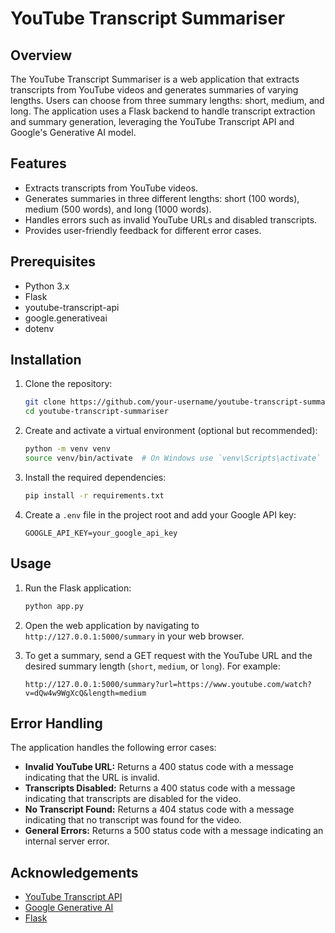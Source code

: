 # YouTube Transcript Summariser

## Overview

The YouTube Transcript Summariser is a web application that extracts transcripts from YouTube videos and generates summaries of varying lengths. Users can choose from three summary lengths: short, medium, and long. The application uses a Flask backend to handle transcript extraction and summary generation, leveraging the YouTube Transcript API and Google's Generative AI model.

## Features

- Extracts transcripts from YouTube videos.
- Generates summaries in three different lengths: short (100 words), medium (500 words), and long (1000 words).
- Handles errors such as invalid YouTube URLs and disabled transcripts.
- Provides user-friendly feedback for different error cases.

## Prerequisites

- Python 3.x
- Flask
- youtube-transcript-api
- google.generativeai
- dotenv

## Installation

1. Clone the repository:
    ```bash
    git clone https://github.com/your-username/youtube-transcript-summariser.git
    cd youtube-transcript-summariser
    ```

2. Create and activate a virtual environment (optional but recommended):
    ```bash
    python -m venv venv
    source venv/bin/activate  # On Windows use `venv\Scripts\activate`
    ```

3. Install the required dependencies:
    ```bash
    pip install -r requirements.txt
    ```

4. Create a `.env` file in the project root and add your Google API key:
    ```env
    GOOGLE_API_KEY=your_google_api_key
    ```

## Usage

1. Run the Flask application:
    ```bash
    python app.py
    ```

2. Open the web application by navigating to `http://127.0.0.1:5000/summary` in your web browser.

3. To get a summary, send a GET request with the YouTube URL and the desired summary length (`short`, `medium`, or `long`). For example:
    ```
    http://127.0.0.1:5000/summary?url=https://www.youtube.com/watch?v=dQw4w9WgXcQ&length=medium
    ```

## Error Handling

The application handles the following error cases:

- **Invalid YouTube URL:** Returns a 400 status code with a message indicating that the URL is invalid.
- **Transcripts Disabled:** Returns a 400 status code with a message indicating that transcripts are disabled for the video.
- **No Transcript Found:** Returns a 404 status code with a message indicating that no transcript was found for the video.
- **General Errors:** Returns a 500 status code with a message indicating an internal server error.

## Acknowledgements

- [YouTube Transcript API](https://github.com/jdepoix/youtube-transcript-api)
- [Google Generative AI](https://ai.google/tools/)
- [Flask](https://flask.palletsprojects.com/)


